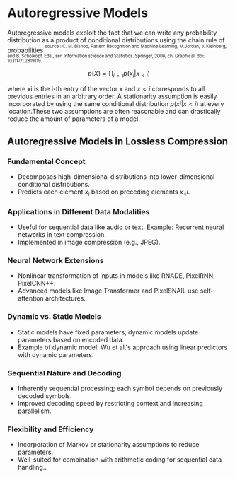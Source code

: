 # Autoregressive Models


Autoregressive models exploit the fact that we can write any probability
distribution as a product of conditional distributions using the chain
rule of probabilities
<sup><sup>source : C. M. Bishop, Pattern Recognition and Machine Learning, M.Jordan, J. Kleinberg, and B. Schölkopf, Eds., ser. Information science and Statistics. Springer, 2006, ch. Graphical. doi: 10.1117/1.2819119.<sup><sup>


$$
p(X) = \prod_{i=1}p(x_i | x_{<i})
$$

where xi is the i-th entry of the vector $x$ and $x<i$ corresponds to all previous entries in an arbitrary order.
A stationarity assumption is easily incorporated by using the same conditional distribution $p(xi | x<i )$ at every location.These two assumptions are often reasonable and can drastically reduce the amount of parameters of a model.



## Autoregressive Models in Lossless Compression

### Fundamental Concept
- Decomposes high-dimensional distributions into lower-dimensional conditional distributions.
- Predicts each element $x_i$ based on preceding elements $x_<i$.

### Applications in Different Data Modalities
- Useful for sequential data like audio or text. Example: Recurrent neural networks in text compression.
- Implemented in image compression (e.g., JPEG).

### Neural Network Extensions
- Nonlinear transformation of inputs in models like RNADE, PixelRNN, PixelCNN++.
- Advanced models like Image Transformer and PixelSNAIL use self-attention architectures.

### Dynamic vs. Static Models
- Static models have fixed parameters; dynamic models update parameters based on encoded data.
- Example of dynamic model: Wu et al.'s approach using linear predictors with dynamic parameters.

### Sequential Nature and Decoding
- Inherently sequential processing; each symbol depends on previously decoded symbols.
- Improved decoding speed by restricting context and increasing parallelism.

### Flexibility and Efficiency
- Incorporation of Markov or stationarity assumptions to reduce parameters.
- Well-suited for combination with arithmetic coding for sequential data handling..